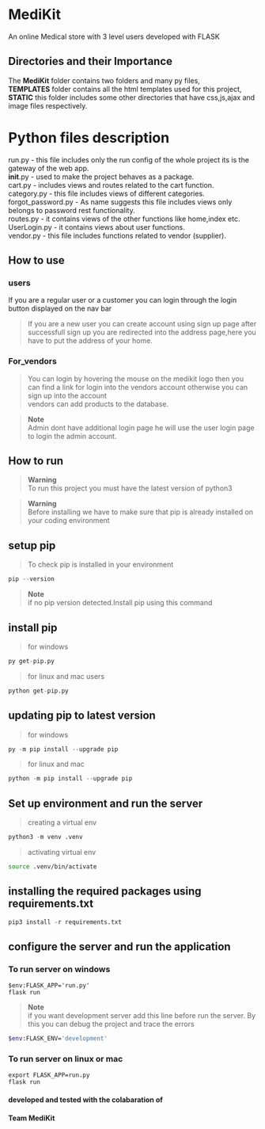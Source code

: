 # MediKit
An online Medical store with 3 level users developed with FLASK


## Directories and their Importance
The **MediKit** folder contains two folders and many py files,<br>
**TEMPLATES** folder contains all the html templates used for this project,<br>
**STATIC** this folder includes some other directories that have css,js,ajax and image files respectively.

<h1>Python files description</h1>

run.py  - this file includes only the run config of the whole project its is the gateway of the web app.<br>
__init__.py - used to make the project behaves as a package.<br>
cart.py - includes views and routes related to the cart function.<br>
category.py - this file includes views of different categories.<br>
forgot_password.py  - As name suggests this file includes views only belongs to password rest functionality.<br>
routes.py - it contains views of the other functions like home,index etc.<br>
UserLogin.py  - it contains views about user functions.<br>
vendor.py - this file includes functions related to vendor (supplier).<br>

## How to use 

### users
If you are a regular user or a customer you can login through the login button displayed on the nav bar<br>
>If you are a new user you can create account using sign up page after successfull sign up you are redirected into the address page,here you have to put the address of your home.</p>
 
### For_vendors <br>
>You can login by hovering the mouse on the medikit logo then you can find a link for login into the vendors account otherwise you can sign up into the account<br> vendors can add products to the database.

>**Note** <br> Admin dont have additional login page he will use the user login page to login the admin account.


## How to run
>**Warning** <br>To run this project you must have the latest version of python3


>**Warning** <br>Before installing we have to make sure that pip is already installed on your coding environment<br>

##
## setup pip


>To check pip is installed in your environment

```py 
pip --version 
```

>**Note** <br>
if no pip version detected.Install pip using this command

## install pip

>for windows

```py
py get-pip.py
```

>for linux and mac users

```py
python get-pip.py
```

## updating pip to latest version

>for windows
```py
py -m pip install --upgrade pip
```

>for linux and mac
```py
python -m pip install --upgrade pip
```

## Set up environment and run the server

>creating a virtual env
```py
python3 -m venv .venv
```

>activating virtual env
```bash
source .venv/bin/activate
```
## installing the required packages using requirements.txt

```py
pip3 install -r requirements.txt
```
## configure the server and run the application
 

### To run server on windows

```shell
$env:FLASK_APP='run.py'
flask run
```
>**Note** <br>
if you want development server add this line before run the server. By this you can debug the project and trace the errors
```bash
$env:FLASK_ENV='development'
```

### To run server on linux or mac

```shell
export FLASK_APP=run.py
flask run
```


#### developed and tested with the colabaration of
#### Team MediKit




